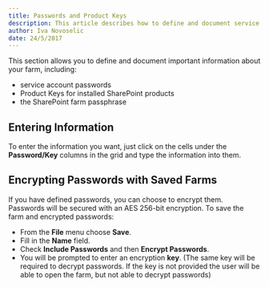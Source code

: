 ```yaml
---
title: Passwords and Product Keys
description: This article describes how to define and document service account passwords, product key and passphrase of your SharePOint farm.
author: Iva Novoselic
date: 24/5/2017
---
```

This section allows you to define and document important information about your farm, including:

* service account passwords
* Product Keys for installed SharePoint products
* the SharePoint farm passphrase

## Entering Information

To enter the information you want, just click on the cells under the __Password/Key__ columns in the grid and type the information into them.

## Encrypting Passwords with Saved Farms

If you have defined passwords, you can choose to encrypt them. Passwords will be secured with an AES 256-bit encryption. To save the farm and encrypted passwords:

* From the __File__ menu choose __Save__.
* Fill in the __Name__ field.
* Check __Include Passwords__ and then __Encrypt Passwords__.
* You will be prompted to enter an encryption __key__. (The same key will be required to decrypt passwords. If the key is not provided the user will be able to open the farm, but not able to decrypt passwords)
